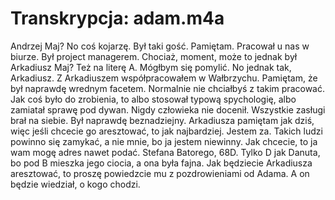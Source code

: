 # Transkrypcja: adam.m4a

Andrzej Maj? No coś kojarzę. Był taki gość. Pamiętam. Pracował u nas w biurze. Był project managerem. Chociaż, moment, może to jednak był Arkadiusz Maj? Też na literę A. Mógłbym się pomylić. No jednak tak, Arkadiusz. Z Arkadiuszem współpracowałem w Wałbrzychu. Pamiętam, że był naprawdę wrednym facetem. Normalnie nie chciałbyś z takim pracować. Jak coś było do zrobienia, to albo stosował typową spychologię, albo zamiatał sprawę pod dywan. Nigdy człowieka nie docenił. Wszystkie zasługi brał na siebie. Był naprawdę beznadziejny. Arkadiusza pamiętam jak dziś, więc jeśli chcecie go aresztować, to jak najbardziej. Jestem za. Takich ludzi powinno się zamykać, a nie mnie, bo ja jestem niewinny. Jak chcecie, to ja wam mogę adres nawet podać. Stefana Batorego, 68D. Tylko D jak Danuta, bo pod B mieszka jego ciocia, a ona była fajna. Jak będziecie Arkadiusza aresztować, to proszę powiedzcie mu z pozdrowieniami od Adama. A on będzie wiedział, o kogo chodzi.